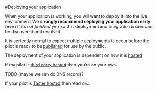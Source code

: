 #Deploying your application

When your application is working, you will want to deploy it into the live environment. We **strongly recommend deploying your application early** (even if its not *finished* yet) so that deployment and integration issues can be discovered and resolved.

It is perfectly normal to expect multiple deployments to occur before the pilot is ready to be [published](publishing) for use by the public.


The deployment of your application is dependent on how it is [hosted](hosting)

If the pilot is [third party hosted](hosting#third-party-hosted) then you're on your own.

TODO (maybe we can do DNS record)?

If your pilot is [Taster hosted](hosting#taster-hosted) then read on...

